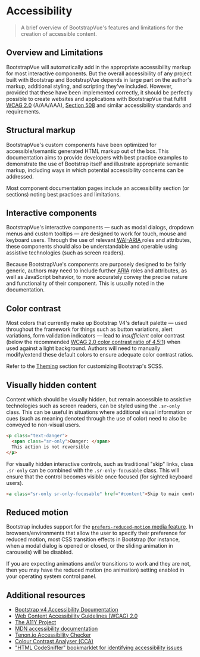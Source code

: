 # Accessibility

> A brief overview of BootstrapVue's features and limitations for the creation of accessible
> content.

## Overview and Limitations

BootstrapVue will automatically add in the appropriate accessibility markup for most interactive
components. But the overall accessibility of any project built with Bootstrap and BootstrapVue
depends in large part on the author's markup, additional styling, and scripting they've included.
However, provided that these have been implemented correctly, it should be perfectly possible to
create websites and applications with BootstrapVue that fulfill
<a href="https://www.w3.org/TR/WCAG20/" target="_blank" rel="noopener">
<abbr title="Web Content Accessibility Guidelines">WCAG</abbr> 2.0</a> (A/AA/AAA),
<a href="https://www.section508.gov/" target="_blank" rel="noopener">Section 508</a> and similar
accessibility standards and requirements.

## Structural markup

BootstrapVue's custom components have been optimized for accessible/semantic generated HTML markup
out of the box. This documentation aims to provide developers with best practice examples to
demonstrate the use of Bootstrap itself and illustrate appropriate semantic markup, including ways
in which potential accessibility concerns can be addressed.

Most component documentation pages include an accessibility section (or sections) noting best
practices and limitations.

## Interactive components

BootstrapVue's interactive components — such as modal dialogs, dropdown menus and custom tooltips —
are designed to work for touch, mouse and keyboard users. Through the use of relevant
<a href="https://www.w3.org/WAI/standards-guidelines/aria/" target="_blank" rel="noopener">
<abbr title="Web Accessibility Initiative">WAI</abbr>-<abbr title="Accessible Rich Internet Applications">ARIA</abbr>
</a> roles and attributes, these components should also be understandable and operable using
assistive technologies (such as screen readers).

Because BootstrapVue's components are purposely designed to be fairly generic, authors may need to
include further <abbr title="Accessible Rich Internet Applications">ARIA</abbr> roles and
attributes, as well as JavaScript behavior, to more accurately convey the precise nature and
functionality of their component. This is usually noted in the documentation.

## Color contrast

Most colors that currently make up Bootstrap V4's default palette — used throughout the framework
for things such as button variations, alert variations, form validation indicators — lead to
<em>insufficient</em> color contrast (below the recommended
[WCAG 2.0 color contrast ratio of 4.5:1](https://www.w3.org/TR/UNDERSTANDING-WCAG20/visual-audio-contrast-contrast.html))
when used against a light background. Authors will need to manually modify/extend these default
colors to ensure adequate color contrast ratios.

Refer to the [Theming](/docs/reference/theming) section for customizing Bootstrap's SCSS.

## Visually hidden content

Content which should be visually hidden, but remain accessible to assistive technologies such as
screen readers, can be styled using the `.sr-only` class. This can be useful in situations where
additional visual information or cues (such as meaning denoted through the use of color) need to
also be conveyed to non-visual users.

```html
<p class="text-danger">
  <span class="sr-only">Danger: </span>
  This action is not reversible
</p>
```

For visually hidden interactive controls, such as traditional "skip" links, class `.sr-only` can be
combined with the `.sr-only-focusable` class. This will ensure that the control becomes visible once
focused (for sighted keyboard users).

```html
<a class="sr-only sr-only-focusable" href="#content">Skip to main content</a>
```

## Reduced motion

Bootstrap includes support for the
[`prefers-reduced-motion` media feature](https://drafts.csswg.org/mediaqueries-5/#prefers-reduced-motion).
In browsers/environments that allow the user to specify their preference for reduced motion, most
CSS transition effects in Bootstrap (for instance, when a modal dialog is opened or closed, or the
sliding animation in carousels) will be disabled.

If you are expecting animations and/or transitions to work and they are not, then you may have the
reduced motion (no animation) setting enabled in your operating system control panel.

## Additional resources

- [Bootstrap v4 Accessibility Documentation](https://getbootstrap.com/docs/4.3/getting-started/accessibility/)
- [Web Content Accessibility Guidelines (WCAG) 2.0](https://www.w3.org/TR/WCAG20/)
- [The A11Y Project](https://a11yproject.com/)
- [MDN accessibility documentation](https://developer.mozilla.org/en-US/docs/Web/Accessibility)
- [Tenon.io Accessibility Checker](https://tenon.io/)
- [Colour Contrast Analyser (CCA)](https://developer.paciellogroup.com/resources/contrastanalyser/)
- ["HTML CodeSniffer" bookmarklet for identifying accessibility issues](https://github.com/squizlabs/HTML_CodeSniffer)
